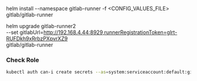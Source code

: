 helm install --namespace <NAMESPACE> gitlab-runner -f <CONFIG_VALUES_FILE> gitlab/gitlab-runner


helm upgrade gitlab-runner2 \
	--set gitlabUrl=http://192.168.4.44:8929,runnerRegistrationToken=glrt-RUFDkh9xRrbzPXpvrXZ9 \
	gitlab/gitlab-runner



### Check Role 
```sh
kubectl auth can-i create secrets --as=system:serviceaccount:default:gitlab-runner-sa -n default
```
